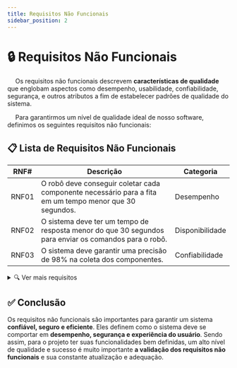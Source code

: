 ```yaml
---
title: Requisitos Não Funcionais
sidebar_position: 2
---
```


# 🔒 Requisitos Não Funcionais 
&emsp; Os requisitos não funcionais descrevem **características de qualidade** que englobam aspectos como desempenho, usabilidade, confiabilidade, segurança, e outros atributos a fim de estabelecer padrões de qualidade do sistema.  

&emsp; Para garantirmos um nível de qualidade ideal de nosso software, definimos os seguintes requisitos não funcionais:

## 📋 Lista de Requisitos Não Funcionais 
| RNF# | Descrição | Categoria | 
|------|-----------|-----------| 
| RNF01 | O robô deve conseguir coletar cada componente necessário para a fita em um tempo menor que 30 segundos. | Desempenho |
| RNF02 | O sistema deve ter um tempo de resposta menor do que 30 segundos para enviar os comandos para o robô. | Disponibilidade | 
| RNF03 | O sistema deve garantir uma precisão de 98% na coleta dos componentes. | Confiabilidade |
<details> 
    <summary>🔍 Ver mais requisitos</summary> 
    | RNF# | Descrição | Categoria | 
    |------|-----------|-----------|  
    | RNF04 | O tempo de requisição não deve exceder 750 milissegundos. | Desempenho | 
    | RNF05 | O software deve apresentar o histórico de fitas médicas dos últimos 2 meses. | Usabilidade |
    | RNF06 | O sistema deve armazenar os registros de devolução de fitas por pelo menos 6 meses para fins de auditoria. | Manutenibilidade | 
</details> 
    
## ✅ Conclusão 
Os requisitos não funcionais são importantes para garantir um sistema **confiável, seguro e eficiente**. Eles definem como o sistema deve se comportar em **desempenho, segurança e experiência do usuário**. Sendo assim, para o projeto ter suas funcionalidades bem definidas, um alto nível de qualidade e sucesso é muito importante **a validação dos requisitos não funcionais** e sua constante atualização e adequação. 